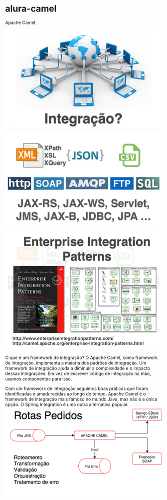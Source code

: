 # alura-camel
Apache Camel

![img.png](img.png)

![img_1.png](img_1.png)

![img_2.png](img_2.png)

O que é um framework de integração?
O Apache Camel, como framework de integração, implementa a maioria dos padrões de integração. Um framework de integração ajuda a diminuir a complexidade e o impacto dessas integrações. Em vez de escrever código de integração na mão, usamos componentes para isso.


Com um framework de integração seguimos boas práticas que foram identificadas e amadurecidas ao longo do tempo. Apache Camel é o framework de integração mais famoso no mundo Java, mas não é a única opção. O Spring Integration é uma outra alternativa popular.
![img_3.png](img_3.png)